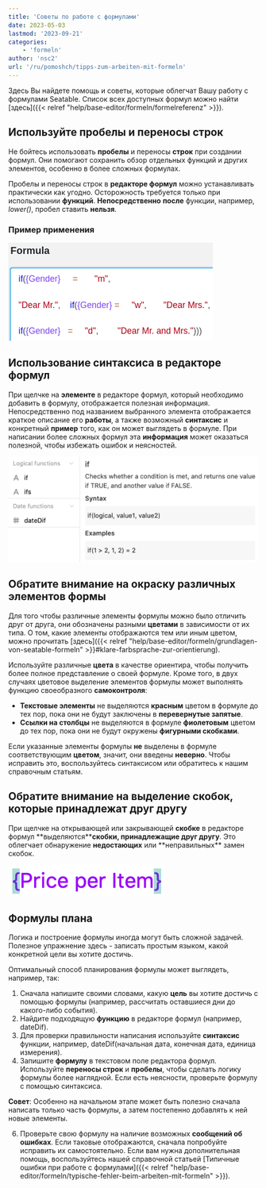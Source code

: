 ```yaml
---
title: 'Советы по работе с формулами'
date: 2023-05-03
lastmod: '2023-09-21'
categories:
    - 'formeln'
author: 'nsc2'
url: '/ru/pomoshch/tipps-zum-arbeiten-mit-formeln'
---
```


Здесь Вы найдете помощь и советы, которые облегчат Вашу работу с формулами Seatable. Список всех доступных формул можно найти [здесь]({{< relref "help/base-editor/formeln/formelreferenz" >}}).

## Используйте пробелы и переносы строк

Не бойтесь использовать **пробелы** и переносы **строк** при создании формул. Они помогают сохранить обзор отдельных функций и других элементов, особенно в более сложных формулах.

Пробелы и переносы строк в **редакторе формул** можно устанавливать практически как угодно. Осторожность требуется только при использовании **функций**. **Непосредственно** **после** функции, например, _lower()_, пробел ставить **нельзя**.

### Пример применения

![Пробелы и переносы строк могут быть установлены практически произвольно в мастере формул. Единственным исключением являются функции.](images/benutzen-Sie-leerzeichen-und-spaltenumbrueche.png)

## Использование синтаксиса в редакторе формул

При щелчке на **элементе** в редакторе формул, который необходимо добавить в формулу, отображается полезная информация. Непосредственно под названием выбранного элемента отображается краткое описание его **работы**, а также возможный **синтаксис** и конкретный **пример** того, как он может выглядеть в формуле. При написании более сложных формул эта **информация** может оказаться полезной, чтобы избежать ошибок и неясностей.

![Информация об элементе в мастере формул](images/Informationen-zu-einem-Element.png)

## Обратите внимание на окраску различных элементов формы

Для того чтобы различные элементы формулы можно было отличить друг от друга, они обозначены разными **цветами** в зависимости от их типа. О том, какие элементы отображаются тем или иным цветом, можно прочитать [здесь]({{< relref "help/base-editor/formeln/grundlagen-von-seatable-formeln" >}}#klare-farbsprache-zur-orientierung).

Используйте различные **цвета** в качестве ориентира, чтобы получить более полное представление о своей формуле. Кроме того, в двух случаях цветовое выделение элементов формулы может выполнять функцию своеобразного **самоконтроля**:

- **Текстовые элементы** не выделяются **красным** цветом в формуле до тех пор, пока они не будут заключены в **перевернутые запятые**.
- **Ссылки на столбцы** не выделяются в формуле **фиолетовым** цветом до тех пор, пока они не будут окружены **фигурными скобками**.

Если указанные элементы формулы **не** выделены в формуле соответствующим **цветом**, значит, они введены **неверно**. Чтобы исправить это, воспользуйтесь синтаксисом или обратитесь к нашим справочным статьям.

## Обратите внимание на выделение скобок, которые принадлежат друг другу

При щелчке на открывающей или закрывающей **скобке** в редакторе формул **выделяются\*\***скобки, принадлежащие друг другу**. Это облегчает обнаружение **недостающих** или **неправильных\*\* замен скобок.

![Открывающие и закрывающие скобки всегда выделяются в редакторе формул](images/example-brackets.png)

## Формулы плана

Логика и построение формулы иногда могут быть сложной задачей. Полезное упражнение здесь - записать простым языком, какой конкретной цели вы хотите достичь.

Оптимальный способ планирования формулы может выглядеть, например, так:

1. Сначала напишите своими словами, какую **цель** вы хотите достичь с помощью формулы (например, рассчитать оставшиеся дни до какого-либо события).
2. Найдите подходящую **функцию** в редакторе формул (например, dateDif).
3. Для проверки правильности написания используйте **синтаксис** функции, например, dateDif(начальная дата, конечная дата, единица измерения).
4. Запишите **формулу** в текстовом поле редактора формул. Используйте **переносы строк** и **пробелы**, чтобы сделать логику формулы более наглядной. Если есть неясности, проверьте формулу с помощью синтаксиса.

**Совет**: Особенно на начальном этапе может быть полезно сначала написать только часть формулы, а затем постепенно добавлять к ней новые элементы.

6. Проверьте свою формулу на наличие возможных **сообщений об ошибках**. Если таковые отображаются, сначала попробуйте исправить их самостоятельно. Если вам нужна дополнительная помощь, воспользуйтесь нашей справочной статьей [Типичные ошибки при работе с формулами]({{< relref "help/base-editor/formeln/typische-fehler-beim-arbeiten-mit-formeln" >}}).
